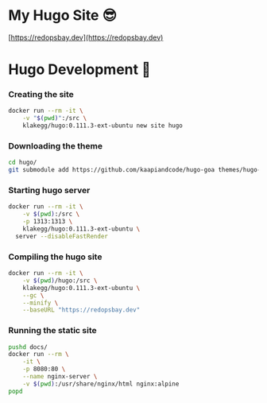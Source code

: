 # My Hugo Site 😎

[https://redopsbay.dev](https://redopsbay.dev)

# Hugo Development 🚧 ##


### Creating the site 
```bash
docker run --rm -it \
    -v "$(pwd)":/src \
    klakegg/hugo:0.111.3-ext-ubuntu new site hugo
```

### Downloading the theme
```bash
cd hugo/
git submodule add https://github.com/kaapiandcode/hugo-goa themes/hugo-goa 
```


### Starting hugo server
```bash
docker run --rm -it \
    -v $(pwd):/src \
    -p 1313:1313 \
    klakegg/hugo:0.111.3-ext-ubuntu \
  server --disableFastRender
```


### Compiling the hugo site
```bash
docker run --rm -it \
    -v $(pwd)/hugo:/src \
    klakegg/hugo:0.111.3-ext-ubuntu \
    --gc \
    --minify \
    --baseURL "https://redopsbay.dev"
```

### Running the static site
```bash
pushd docs/
docker run --rm \
    -it \
    -p 8080:80 \
    --name nginx-server \
    -v $(pwd):/usr/share/nginx/html nginx:alpine
popd
```